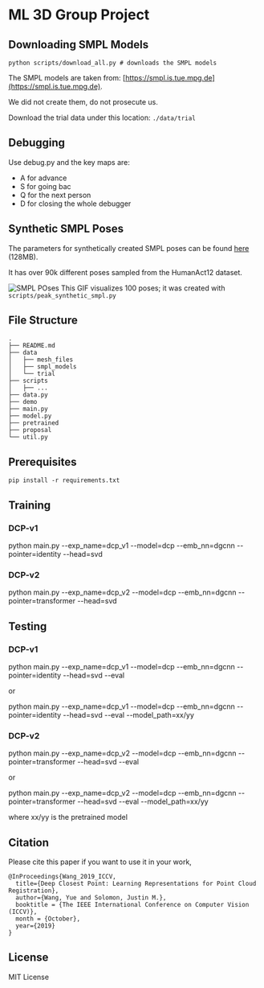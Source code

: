 # ML 3D Group Project

## Downloading SMPL Models ##

`python scripts/download_all.py # downloads the SMPL models`

The SMPL models are taken from: [https://smpl.is.tue.mpg.de](https://smpl.is.tue.mpg.de).

We did not create them, do not prosecute us.

Download the trial data under this location: `./data/trial`

## Debugging ##

Use debug.py and the key maps are:
- A for advance
- S for going bac
- Q for the next person
- D for closing the whole debugger

## Synthetic SMPL Poses ##

The parameters for synthetically created SMPL poses can be found [here](https://nextcloud.in.tum.de/index.php/s/H9W8rAAoHiXHjfz) (128MB).

It has over 90k different poses sampled from the HumanAct12 dataset.

![SMPL POses](assets/smpl_poses.gif)
This GIF visualizes 100 poses; it was created with `scripts/peak_synthetic_smpl.py`


## File Structure ##

```
.
├── README.md
├── data
│   ├── mesh_files
│   ├── smpl_models 
│   └── trial
├── scripts
│   ├── ...
├── data.py
├── demo
├── main.py
├── model.py
├── pretrained
├── proposal
└── util.py
```

## Prerequisites 


```
pip install -r requirements.txt
```

## Training

### DCP-v1

python main.py --exp_name=dcp_v1 --model=dcp --emb_nn=dgcnn --pointer=identity --head=svd

### DCP-v2

python main.py --exp_name=dcp_v2 --model=dcp --emb_nn=dgcnn --pointer=transformer --head=svd

## Testing

### DCP-v1

python main.py --exp_name=dcp_v1 --model=dcp --emb_nn=dgcnn --pointer=identity --head=svd --eval

or 

python main.py --exp_name=dcp_v1 --model=dcp --emb_nn=dgcnn --pointer=identity --head=svd --eval --model_path=xx/yy

### DCP-v2

python main.py --exp_name=dcp_v2 --model=dcp --emb_nn=dgcnn --pointer=transformer --head=svd --eval

or 

python main.py --exp_name=dcp_v2 --model=dcp --emb_nn=dgcnn --pointer=transformer --head=svd --eval --model_path=xx/yy

where xx/yy is the pretrained model

## Citation
Please cite this paper if you want to use it in your work,

	@InProceedings{Wang_2019_ICCV,
	  title={Deep Closest Point: Learning Representations for Point Cloud Registration},
	  author={Wang, Yue and Solomon, Justin M.},
	  booktitle = {The IEEE International Conference on Computer Vision (ICCV)},
	  month = {October},
	  year={2019}
	}

## License
MIT License
